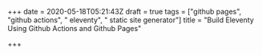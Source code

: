 +++
date = 2020-05-18T05:21:43Z
draft = true
tags = ["github pages", "github actions", " eleventy", " static site generator"]
title = "Build Eleventy Using Github Actions and Github Pages"

+++
